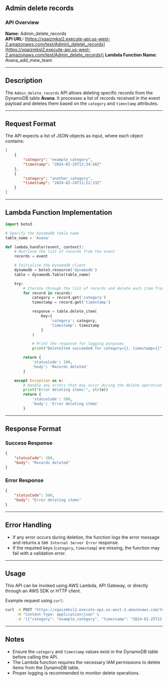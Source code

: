 ## Admin delete records 

### API Overview

**Name:** Admin\_delete\_records\
**API URL:** [https://xqaizmksl2.execute-api.us-west-2.amazonaws.com/test/Admin\_delete\_records](https://xqaizmksl2.execute-api.us-west-2.amazonaws.com/test/Admin_delete_records)\
**Lambda Function Name:** Avana\_add\_mew\_team

---

## Description

The `Admin_delete_records` API allows deleting specific records from the DynamoDB table **Avana**. It processes a list of records received in the event payload and deletes them based on the `category` and `timestamp` attributes.

---

## Request Format

The API expects a list of JSON objects as input, where each object contains:

```json
[
    {
        "category": "example_category",
        "timestamp": "2024-02-25T12:34:56Z"
    },
    {
        "category": "another_category",
        "timestamp": "2024-02-24T11:22:33Z"
    }
]
```

---

## Lambda Function Implementation

```python
import boto3

# Specify the DynamoDB table name
table_name = 'Avana'

def lambda_handler(event, context):
    # Retrieve the list of records from the event
    records = event

    # Initialize the DynamoDB client
    dynamodb = boto3.resource('dynamodb')
    table = dynamodb.Table(table_name)

    try:
        # Iterate through the list of records and delete each item from DynamoDB
        for record in records:
            category = record.get('category')
            timestamp = record.get('timestamp')

            response = table.delete_item(
                Key={
                    'category': category,
                    'timestamp': timestamp
                }
            )

            # Print the response for logging purposes
            print("DeleteItem succeeded for category={}, timestamp={}".format(category, timestamp))

        return {
            'statusCode': 200,
            'body': 'Records deleted'
        }

    except Exception as e:
        # Handle any errors that may occur during the delete operation
        print("Error deleting items:", str(e))
        return {
            'statusCode': 500,
            'body': 'Error deleting items'
        }
```

---

## Response Format

### Success Response

```json
{
    "statusCode": 200,
    "body": "Records deleted"
}
```

### Error Response

```json
{
    "statusCode": 500,
    "body": "Error deleting items"
}
```

---

## Error Handling

- If any error occurs during deletion, the function logs the error message and returns a `500 Internal Server Error` response.
- If the required keys (`category`, `timestamp`) are missing, the function may fail with a validation error.

---

## Usage

This API can be invoked using AWS Lambda, API Gateway, or directly through an AWS SDK or HTTP client.

Example request using `curl`:

```sh
curl -X POST "https://xqaizmksl2.execute-api.us-west-2.amazonaws.com/test/Admin_delete_records" \
     -H "Content-Type: application/json" \
     -d '[{"category": "example_category", "timestamp": "2024-02-25T12:34:56Z"}]'
```

---

## Notes

- Ensure the `category` and `timestamp` values exist in the DynamoDB table before calling the API.
- The Lambda function requires the necessary IAM permissions to delete items from the DynamoDB table.
- Proper logging is recommended to monitor delete operations.
